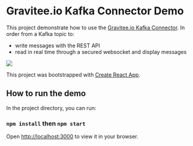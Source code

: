 # Gravitee.io Kafka Connector Demo

This project demonstrate how to use the [Gravitee.io Kafka Connector]([https://link](https://docs.gravitee.io/apim/3.x/apim_publisherguide_introducing_kafka.html)).
In order from a Kafka topic to:
- write messages with the REST API
- read in real time through a secured websocket and display messages

[<img src="https://cdn.loom.com/sessions/thumbnails/3a13a376189d46dfbe0d07309aa606e1-with-play.gif">](https://www.loom.com/share/3a13a376189d46dfbe0d07309aa606e1)

This project was bootstrapped with [Create React App](https://github.com/facebook/create-react-app).

## How to run the demo

In the project directory, you can run:

### `npm install` then `npm start`

Open [http://localhost:3000](http://localhost:3000) to view it in your browser.
